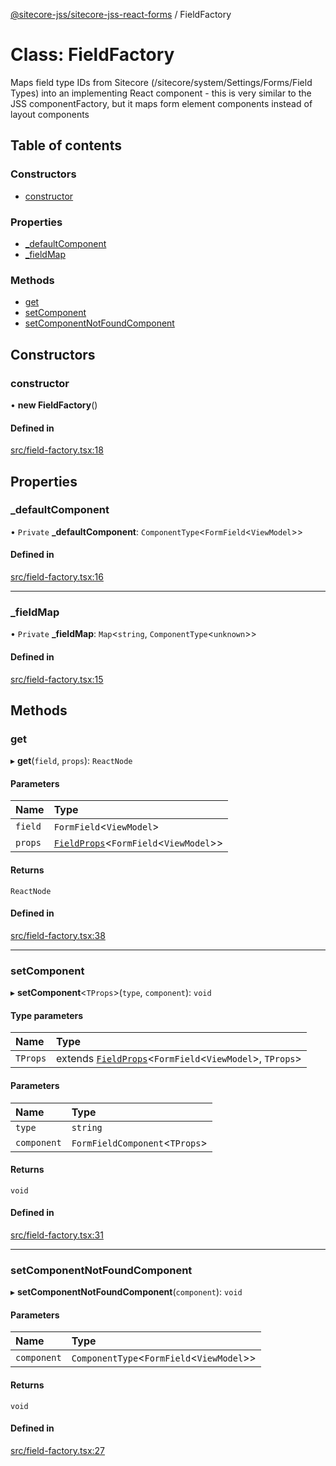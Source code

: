 [@sitecore-jss/sitecore-jss-react-forms](../README.md) / FieldFactory

# Class: FieldFactory

Maps field type IDs from Sitecore (/sitecore/system/Settings/Forms/Field Types)
into an implementing React component - this is very similar to the JSS componentFactory,
but it maps form element components instead of layout components

## Table of contents

### Constructors

- [constructor](FieldFactory.md#constructor)

### Properties

- [\_defaultComponent](FieldFactory.md#_defaultcomponent)
- [\_fieldMap](FieldFactory.md#_fieldmap)

### Methods

- [get](FieldFactory.md#get)
- [setComponent](FieldFactory.md#setcomponent)
- [setComponentNotFoundComponent](FieldFactory.md#setcomponentnotfoundcomponent)

## Constructors

### constructor

• **new FieldFactory**()

#### Defined in

[src/field-factory.tsx:18](https://github.com/Sitecore/jss/blob/0b8b1fca9/packages/sitecore-jss-react-forms/src/field-factory.tsx#L18)

## Properties

### \_defaultComponent

• `Private` **\_defaultComponent**: `ComponentType`<`FormField`<`ViewModel`\>\>

#### Defined in

[src/field-factory.tsx:16](https://github.com/Sitecore/jss/blob/0b8b1fca9/packages/sitecore-jss-react-forms/src/field-factory.tsx#L16)

---

### \_fieldMap

• `Private` **\_fieldMap**: `Map`<`string`, `ComponentType`<`unknown`\>\>

#### Defined in

[src/field-factory.tsx:15](https://github.com/Sitecore/jss/blob/0b8b1fca9/packages/sitecore-jss-react-forms/src/field-factory.tsx#L15)

## Methods

### get

▸ **get**(`field`, `props`): `ReactNode`

#### Parameters

| Name    | Type                                                                    |
| :------ | :---------------------------------------------------------------------- |
| `field` | `FormField`<`ViewModel`\>                                               |
| `props` | [`FieldProps`](../interfaces/FieldProps.md)<`FormField`<`ViewModel`\>\> |

#### Returns

`ReactNode`

#### Defined in

[src/field-factory.tsx:38](https://github.com/Sitecore/jss/blob/0b8b1fca9/packages/sitecore-jss-react-forms/src/field-factory.tsx#L38)

---

### setComponent

▸ **setComponent**<`TProps`\>(`type`, `component`): `void`

#### Type parameters

| Name     | Type                                                                                      |
| :------- | :---------------------------------------------------------------------------------------- |
| `TProps` | extends [`FieldProps`](../interfaces/FieldProps.md)<`FormField`<`ViewModel`\>, `TProps`\> |

#### Parameters

| Name        | Type                            |
| :---------- | :------------------------------ |
| `type`      | `string`                        |
| `component` | `FormFieldComponent`<`TProps`\> |

#### Returns

`void`

#### Defined in

[src/field-factory.tsx:31](https://github.com/Sitecore/jss/blob/0b8b1fca9/packages/sitecore-jss-react-forms/src/field-factory.tsx#L31)

---

### setComponentNotFoundComponent

▸ **setComponentNotFoundComponent**(`component`): `void`

#### Parameters

| Name        | Type                                        |
| :---------- | :------------------------------------------ |
| `component` | `ComponentType`<`FormField`<`ViewModel`\>\> |

#### Returns

`void`

#### Defined in

[src/field-factory.tsx:27](https://github.com/Sitecore/jss/blob/0b8b1fca9/packages/sitecore-jss-react-forms/src/field-factory.tsx#L27)
